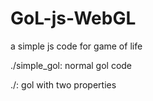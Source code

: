 # GoL-js-WebGL

a simple js code for game of life

./simple_gol: normal gol code

./: gol with two properties